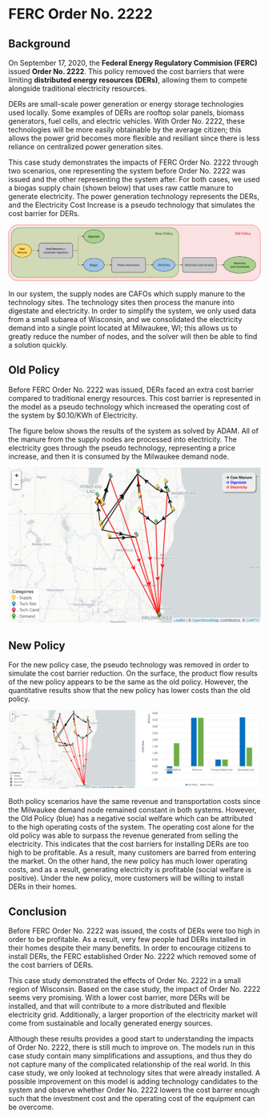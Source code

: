 <h1>FERC Order No. 2222</h1>

<h2>Background</h2>

<p>
    On September 17, 2020, the <b>Federal Energy Regulatory Commision (FERC)</b> issued <b>Order No. 2222</b>. This policy removed the cost barriers that were limiting <b>distributed energy resources (DERs)</b>, allowing them to compete alongside traditional electricity resources. 
</p>

<p>
    DERs are small-scale power generation or energy storage technologies used locally. Some examples of DERs are rooftop solar panels, biomass generators, fuel cells, and electric vehicles. With Order No. 2222, these technologies will be more easily obtainable by the average citizen; this allows the power grid becomes more flexible and resiliant since there is less reliance on centralized power generation sites. 
</p>

<p>
    This case study demonstrates the impacts of FERC Order No. 2222 through two scenarios, one representing the system before Order No. 2222 was issued and the other representing the system after. For both cases, we used a biogas supply chain (shown below) that uses raw cattle manure to generate electricity. The power generation technology represents the DERs, and the Electricity Cost Increase is a pseudo technology that simulates the cost barrier for DERs. 
</p>

<img src="Pictures\biogas_case_study\biogas_p_graph.png">

<p>
    In our system, the supply nodes are CAFOs which supply manure to the technology sites. The technology sites then process the manure into digestate and electricity. In order to simplify the system, we only used data from a small subarea of Wisconsin, and we consolidated the electricity demand into a single point located at Milwaukee, WI; this allows us to greatly reduce the number of nodes, and the solver will then be able to find a solution quickly. 
</p>

<h2>Old Policy</h2>

<p>
    Before FERC Order No. 2222 was issued, DERs faced an extra cost barrier compared to traditional energy resources. This cost barrier is represented in the model as a pseudo technology which increased the operating cost of the system by $0.10/KWh of Electricity. 
</p>

<p>
    The figure below shows the results of the system as solved by ADAM. All of the manure from the supply nodes are processed into electricity. The electricity goes through the pseudo technology, representing a price increase, and then it is consumed by the Milwaukee demand node. 
</p>

<img src="Pictures\biogas_case_study\results_and_key.png">

<h2>New Policy</h2>

<p>
    For the new policy case, the pseudo technology was removed in order to simulate the cost barrier reduction. On the surface, the product flow results of the new policy appears to be the same as the old policy. However, the quantitative results show that the new policy has lower costs than the old policy.
</p> 

<img src="Pictures\biogas_case_study\graph_and_chart.png">

<!--
<img src="Pictures\biogas_case_study\chart.png">
-->

<p>
    Both policy scenarios have the same revenue and transportation costs since the Milwaukee demand node remained constant in both systems. However, the Old Policy (blue) has a negative social welfare which can be attributed to the high operating costs of the system. The operating cost alone for the old policy was able to surpass the revenue generated from selling the electricity. This indicates that the cost barriers for installing DERs are too high to be profitable. As a result, many customers are barred from entering the market. On the other hand, the new policy has much lower operating costs, and as a result, generating electricity is profitable (social welfare is positive). Under the new policy, more customers will be willing to install DERs in their homes. 
</p>

<h2>Conclusion</h2>

<p>
    Before FERC Order No. 2222 was issued, the costs of DERs were too high in order to be profitable. As a result, very few people had DERs installed in their homes despite their many benefits. In order to encourage citizens to install DERs, the FERC established Order No. 2222 which removed some of the cost barriers of DERs. 
</p>

<p>
    This case study demonstrated the effects of Order No. 2222 in a small region of Wisconsin. Based on the case study, the impact of Order No. 2222 seems very promising. With a lower cost barrier, more DERs will be installed, and that will contribute to a more distributed and flexible electricity grid. Additionally, a larger proportion of the electricity market will come from sustainable and locally generated energy sources. 
</p>

<p>
    Although these results provides a good start to understanding the impacts of Order No. 2222, there is still much to improve on. The models run in this case study contain many simplifications and assuptions, and thus they do not capture many of the complicated relationship of the real world. In this case study, we only looked at technology sites that were already installed. A possible improvement on this model is adding technology candidates to the system and observe whether Order No. 2222 lowers the cost barrer enough such that the investment cost and the operating cost of the equipment can be overcome. 
</p>